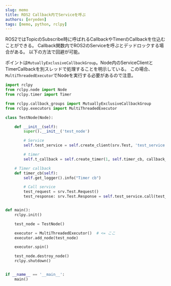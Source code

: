 ```yaml
---
slug: memo
title: ROS2 Callback内でServiceを呼ぶ
authors: [eryeden]
tags: [memo, python, rclpy]
---
```


ROS2ではTopicのSubscribe時に呼ばれるCallbackやTimerのCallbackを仕込むことができる。
Callback関数内でROS2のServiceを呼ぶとデッドロックする場合がある。
以下の方法で回避が可能。

ポイントは`MutuallyExclusiveCallbackGroup`。Node内のServiceClientとTimerCallbackを別スレッドで処理することを明示している。
この場合、`MultiThreadedExecutor`でNodeを実行する必要があるので注意。


```python
import rclpy
from rclpy.node import Node
from rclpy.timer import Timer

from rclpy.callback_groups import MutuallyExclusiveCallbackGroup
from rclpy.executors import MultiThreadedExecutor

class TestNode(Node):

    def __init__(self):
        super().__init__('test_node')

        # Service
        self.test_service = self.create_client(srv.Test, 'test_service', callback_group=MutuallyExclusiveCallbackGroup()) # <= ここ

        # timer
        self.t_callback = self.create_timer(1, self.timer_cb, callback_group=MutuallyExclusiveCallbackGroup()) # <= ここ

    # Timer callback
    def timer_cb(self):
        self.get_logger().info("Timer cb")

        # Call service
        test_request = srv.Test.Request()
        test_response: srv.Test.Response = self.test_service.call(test_request)


def main():
    rclpy.init()

    test_node = TestNode()

    executor = MultiThreadedExecutor()  # <= ここ
    executor.add_node(test_node)

    executor.spin()

    test_node.destroy_node()
    rclpy.shutdown()


if __name__ == '__main__':
    main()
```

